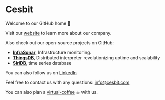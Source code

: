 # Cesbit


Welcome to our GitHub home 🏡

Visit our [website](https://cesbit.com) to learn more about our company.

Also check out our open-source projects on GitHub:

* **[InfraSonar](https://github.com/infrasonar/)**, Infrastructure monitoring.
* **[ThingsDB](https://github.com/thingsdb/)**, Distributed interpreter revolutionizing uptime and scalability
* **[SiriDB](https://github.com/siridb)**, time series database

You can also follow us on [LinkedIn](https://www.linkedin.com/company/cesbit)

Feel free to contact us with any questions: info@cesbit.com

You can also plan a [virtual-coffee](https://virtualcoffee.cesbit.com/) ☕︎ with us.